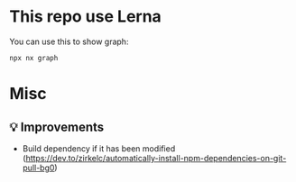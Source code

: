 # This repo use Lerna

You can use this to show graph: 
```
npx nx graph
```



# Misc

## 💡 Improvements

- Build dependency if it has been modified (https://dev.to/zirkelc/automatically-install-npm-dependencies-on-git-pull-bg0)